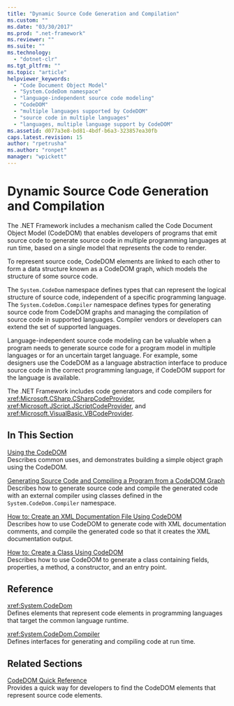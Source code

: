 ```yaml
---
title: "Dynamic Source Code Generation and Compilation"
ms.custom: ""
ms.date: "03/30/2017"
ms.prod: ".net-framework"
ms.reviewer: ""
ms.suite: ""
ms.technology: 
  - "dotnet-clr"
ms.tgt_pltfrm: ""
ms.topic: "article"
helpviewer_keywords: 
  - "Code Document Object Model"
  - "System.CodeDom namespace"
  - "language-independent source code modeling"
  - "CodeDOM"
  - "multiple languages supported by CodeDOM"
  - "source code in multiple languages"
  - "languages, multiple language support by CodeDOM"
ms.assetid: d077a3e8-bd81-4bdf-b6a3-323857ea30fb
caps.latest.revision: 15
author: "rpetrusha"
ms.author: "ronpet"
manager: "wpickett"
---
```

# Dynamic Source Code Generation and Compilation
The .NET Framework includes a mechanism called the Code Document Object Model (CodeDOM) that enables developers of programs that emit source code to generate source code in multiple programming languages at run time, based on a single model that represents the code to render.  
  
 To represent source code, CodeDOM elements are linked to each other to form a data structure known as a CodeDOM graph, which models the structure of some source code.  
  
 The `System.CodeDom` namespace defines types that can represent the logical structure of source code, independent of a specific programming language. The `System.CodeDom.Compiler` namespace defines types for generating source code from CodeDOM graphs and managing the compilation of source code in supported languages. Compiler vendors or developers can extend the set of supported languages.  
  
 Language-independent source code modeling can be valuable when a program needs to generate source code for a program model in multiple languages or for an uncertain target language. For example, some designers use the CodeDOM as a language abstraction interface to produce source code in the correct programming language, if CodeDOM support for the language is available.  
  
 The .NET Framework includes code generators and code compilers for <xref:Microsoft.CSharp.CSharpCodeProvider>, <xref:Microsoft.JScript.JScriptCodeProvider>, and <xref:Microsoft.VisualBasic.VBCodeProvider>.  
  
## In This Section  
 [Using the CodeDOM](../../../docs/framework/reflection-and-codedom/using-the-codedom.md)  
 Describes common uses, and demonstrates building a simple object graph using the CodeDOM.  
  
 [Generating Source Code and Compiling a Program from a CodeDOM Graph](../../../docs/framework/reflection-and-codedom/generating-and-compiling-source-code-from-a-codedom-graph.md)  
 Describes how to generate source code and compile the generated code with an external compiler using classes defined in the `System.CodeDom.Compiler` namespace.  
  
 [How to: Create an XML Documentation File Using CodeDOM](../../../docs/framework/reflection-and-codedom/how-to-create-an-xml-documentation-file-using-codedom.md)  
 Describes how to use CodeDOM to generate code with XML documentation comments, and compile the generated code so that it creates the XML documentation output.  
  
 [How to: Create a Class Using CodeDOM](../../../docs/framework/reflection-and-codedom/how-to-create-a-class-using-codedom.md)  
 Describes how to use CodeDOM to generate a class containing fields, properties, a method, a constructor, and an entry point.  
  
## Reference  
 <xref:System.CodeDom>  
 Defines elements that represent code elements in programming languages that target the common language runtime.  
  
 <xref:System.CodeDom.Compiler>  
 Defines interfaces for generating and compiling code at run time.  
  
## Related Sections  
 [CodeDOM Quick Reference](http://msdn.microsoft.com/en-us/c77b8bfd-0a32-4e36-b59a-4f687f32c524)  
 Provides a quick way for developers to find the CodeDOM elements that represent source code elements.
